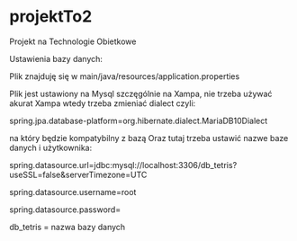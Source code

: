 # projektTo2
Projekt na Technologie Obietkowe 

Ustawienia bazy danych:

Plik znajduję się w main/java/resources/application.properties

Plik jest ustawiony na Mysql szczęgólnie na Xampa, nie trzeba używać akurat Xampa wtedy trzeba zmieniać dialect czyli:

spring.jpa.database-platform=org.hibernate.dialect.MariaDB10Dialect 

na który będzie kompatybilny z bazą
Oraz tutaj trzeba ustawić nazwe baze danych i użytkownika:

spring.datasource.url=jdbc:mysql://localhost:3306/db_tetris?useSSL=false&serverTimezone=UTC

spring.datasource.username=root

spring.datasource.password=

db_tetris = nazwa bazy danych
